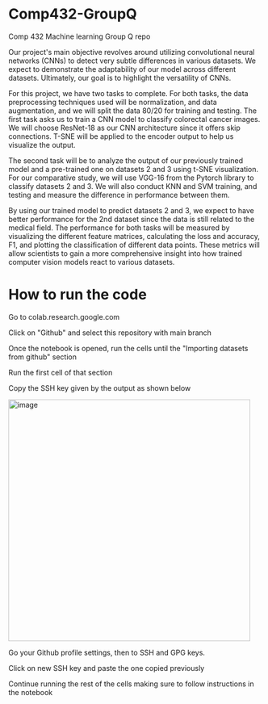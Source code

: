 # Comp432-GroupQ
Comp 432 Machine learning Group Q repo

Our project's main objective revolves around utilizing convolutional neural networks (CNNs) to detect very subtle differences in various datasets. We expect to demonstrate the adaptability of our model across different datasets. Ultimately, our goal is to highlight the versatility of CNNs.

For this project, we have two tasks to complete. For both tasks, the data preprocessing techniques used will be normalization, and data augmentation, and we will split the data 80/20 for training and testing. The first task asks us to train a CNN model to classify colorectal cancer images. We will choose ResNet-18 as our CNN architecture since it offers skip connections. T-SNE will be applied to the encoder output to help us visualize the output.

The second task will be to analyze the output of our previously trained model and a pre-trained one on datasets 2 and 3 using t-SNE visualization. For our comparative study, we will use VGG-16 from the Pytorch library to classify datasets 2 and 3. We will also conduct KNN and SVM training, and testing and measure the difference in performance between them.

By using our trained model to predict datasets 2 and 3, we expect to have better performance for the 2nd dataset since the data is still related to the medical field. The performance for both tasks will be measured by visualizing the different feature matrices, calculating the loss and accuracy, F1, and plotting the classification of different data points. These metrics will allow scientists to gain a more comprehensive insight into how trained computer vision models react to various datasets.

# How to run the code
Go to colab.research.google.com

Click on "Github" and select this repository with main branch

Once the notebook is opened, run the cells until the "Importing datasets from github" section

Run the first cell of that section

Copy the SSH key given by the output as shown below

<img width="479" alt="image" src="https://github.com/jonq-q/Comp432-GroupQ/assets/93301833/8df432c6-ec0e-4a9f-9153-d133aa987efe">

Go your Github profile settings, then to SSH and GPG keys. 

Click on new SSH key and paste the one copied previously

Continue running the rest of the cells making sure to follow instructions in the notebook
